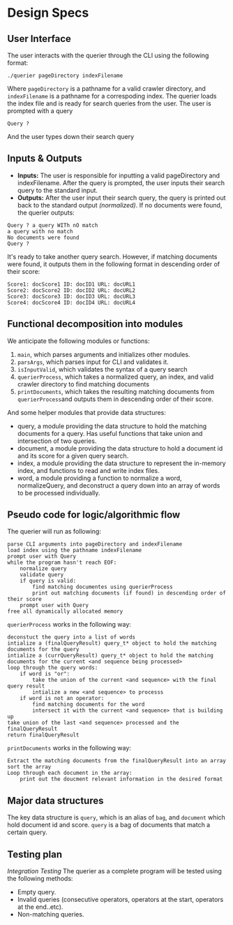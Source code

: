 # Design Specs
## User Interface
The user interacts with the querier through the CLI using the following format:
```
./querier pageDirectory indexFilename
```
Where `pageDirectory` is a pathname for a valid crawler directory, and `indexFilename` is a pathname for a correspoding index.
The querier loads the index file and is ready for search queries from the user. The user is prompted with a query
```
Query ?
```
And the user types down their search query

## Inputs & Outputs
- **Inputs:** The user is responsible for inputting a valid pageDirectory and indexFilename. After the query is prompted, the user inputs their search query to the standard input.
- **Outputs:** After the user input their search query, the query is printed out back to the standard output _(normalized)_. If no documents were found, the querier outputs:
```
Query ? a query WITh nO match
a query with no match
No documents were found
Query ?
```
It's ready to take another query search. However, if matching documents were found, it outputs them in the following format in descending order of their score:
```
Score1: docScore1 ID: docID1 URL: docURL1
Score2: docScore2 ID: docID2 URL: docURL2
Score3: docScore3 ID: docID3 URL: docURL3
Score4: docScore4 ID: docID4 URL: docURL4
```

## Functional decomposition into modules
We anticipate the following modules or functions:
1. `main`, which parses arguments and initializes other modules.
2. `parsArgs`, which parses input for CLI and validates it.
3. `isInputValid`, which validates the syntax of a query search
4. `querierProcess`, which takes a normalized query, an index, and valid crawler directory to find matching documents
5. `printDocuments`, which takes the resulting matching documents from `querierProcess`and outputs them in descending order of their score.

And some helper modules that provide data structures:
- query, a module providing the data structure to hold the matching documents for a query. Has useful functions that take union and intersection of two queries.
- document, a module providing the data structure to hold a document id and its score for a given query search.
- index, a module providing the data structure to represent the in-memory index, and functions to read and write index files.
- word, a module providing a function to normalize a word, normalizeQuery, and deconstruct a query down into an array of words to be processed individually.

## Pseudo code for logic/algorithmic flow
The querier will run as following:
```
parse CLI arguments into pageDirectory and indexFilename
load index using the pathname indexFilename
prompt user with Query
while the program hasn't reach EOF:
    normalize query
    validate query
    if query is valid:
        find matching documentes using querierProcess
        print out matching documents (if found) in descending order of their score
    prompt user with Query
free all dynamically allocated memory
```
`querierProcess` works in the following way:
```
deconstuct the query into a list of words
intialize a (finalQueryResult) query_t* object to hold the matching documents for the query
intialize a (currQueryResult) query_t* object to hold the matching documents for the current <and sequence being processed>
loop through the query words:
    if word is "or":
        take the union of the current <and sequence> with the final query result
        intialize a new <and sequence> to processs
    if word is not an operator:
        find matching documents for the word
        intersect it with the current <and sequence> that is building up
take union of the last <and sequence> processed and the finalQueryResult
return finalQueryResult
```
`printDocuments` works in the following way:
```
Extract the matching documents from the finalQueryResult into an array
sort the array
Loop through each document in the array:
    print out the doucment relevant information in the desired format
```
## Major data structures
The key data structure is `query`, which is an alias of `bag`, and `document` which hold document id and score. `query` is a bag of documents that match a certain query.

## Testing plan
_Integration Testing_ The querier as a complete program will be tested using the following methods:
- Empty query.
- Invalid queries (consecutive operators, operators at the start, operators at the end..etc).
- Non-matching queries.